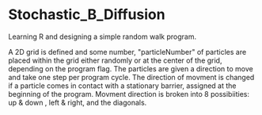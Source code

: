 # Stochastic_B_Diffusion
Learning R and designing a simple random walk program.

A 2D grid is defined and some number, "particleNumber" of particles are placed within the grid either randomly or at the center of the grid, depending on the program flag. The particles are given a direction to move and take one step per program cycle. The direction of movment is changed if a particle comes in contact with a stationary barrier, assigned at the beginning of the program. Movment direction is broken into 8 possibiities: up & down , left & right, and the diagonals.
